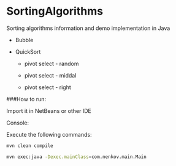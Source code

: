 # SortingAlgorithms

Sorting algorithms information and demo implementation in Java

 * Bubble

 * QuickSort

   - pivot select - random

   - pivot select - middal

   - pivot select - right


###How to run:

Import it in NetBeans or other IDE

Console:

Execute the following commands:

```sh
mvn clean compile

mvn exec:java -Dexec.mainClass=com.nenkov.main.Main
```
